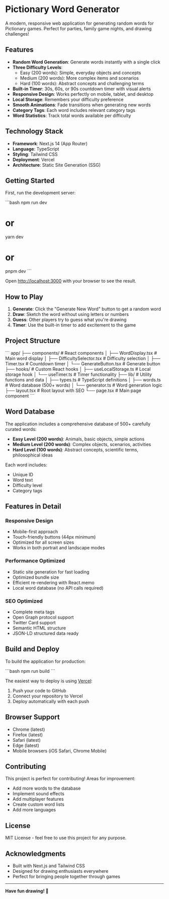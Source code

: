 # Pictionary Word Generator

A modern, responsive web application for generating random words for Pictionary games. Perfect for parties, family game nights, and drawing challenges!

## Features

- **Random Word Generation**: Generate words instantly with a single click
- **Three Difficulty Levels**: 
  - Easy (200 words): Simple, everyday objects and concepts
  - Medium (200 words): More complex items and scenarios
  - Hard (100 words): Abstract concepts and challenging terms
- **Built-in Timer**: 30s, 60s, or 90s countdown timer with visual alerts
- **Responsive Design**: Works perfectly on mobile, tablet, and desktop
- **Local Storage**: Remembers your difficulty preference
- **Smooth Animations**: Fade transitions when generating new words
- **Category Tags**: Each word includes relevant category tags
- **Word Statistics**: Track total words available per difficulty

## Technology Stack

- **Framework**: Next.js 14 (App Router)
- **Language**: TypeScript
- **Styling**: Tailwind CSS
- **Deployment**: Vercel
- **Architecture**: Static Site Generation (SSG)

## Getting Started

First, run the development server:

\`\`\`bash
npm run dev
# or
yarn dev
# or
pnpm dev
\`\`\`

Open [http://localhost:3000](http://localhost:3000) with your browser to see the result.

## How to Play

1. **Generate**: Click the "Generate New Word" button to get a random word
2. **Draw**: Sketch the word without using letters or numbers
3. **Guess**: Other players try to guess what you're drawing
4. **Timer**: Use the built-in timer to add excitement to the game

## Project Structure

\`\`\`
app/
├── components/          # React components
│   ├── WordDisplay.tsx      # Main word display
│   ├── DifficultySelector.tsx  # Difficulty selection
│   ├── Timer.tsx           # Countdown timer
│   └── GenerateButton.tsx  # Generate button
├── hooks/              # Custom React hooks
│   ├── useLocalStorage.ts  # Local storage hook
│   └── useTimer.ts        # Timer functionality
├── lib/                # Utility functions and data
│   ├── types.ts          # TypeScript definitions
│   ├── words.ts          # Word database (500+ words)
│   └── generator.ts      # Word generation logic
├── layout.tsx          # Root layout with SEO
└── page.tsx           # Main page component
\`\`\`

## Word Database

The application includes a comprehensive database of 500+ carefully curated words:

- **Easy Level (200 words)**: Animals, basic objects, simple actions
- **Medium Level (200 words)**: Complex objects, scenarios, activities  
- **Hard Level (100 words)**: Abstract concepts, scientific terms, philosophical ideas

Each word includes:
- Unique ID
- Word text
- Difficulty level
- Category tags

## Features in Detail

### Responsive Design
- Mobile-first approach
- Touch-friendly buttons (44px minimum)
- Optimized for all screen sizes
- Works in both portrait and landscape modes

### Performance Optimized
- Static site generation for fast loading
- Optimized bundle size
- Efficient re-rendering with React.memo
- Local word database (no API calls required)

### SEO Optimized
- Complete meta tags
- Open Graph protocol support
- Twitter Card support
- Semantic HTML structure
- JSON-LD structured data ready

## Build and Deploy

To build the application for production:

\`\`\`bash
npm run build
\`\`\`

The easiest way to deploy is using [Vercel](https://vercel.com):

1. Push your code to GitHub
2. Connect your repository to Vercel
3. Deploy automatically with each push

## Browser Support

- Chrome (latest)
- Firefox (latest)
- Safari (latest)
- Edge (latest)
- Mobile browsers (iOS Safari, Chrome Mobile)

## Contributing

This project is perfect for contributing! Areas for improvement:

- Add more words to the database
- Implement sound effects
- Add multiplayer features
- Create custom word lists
- Add more languages

## License

MIT License - feel free to use this project for any purpose.

## Acknowledgments

- Built with Next.js and Tailwind CSS
- Designed for drawing enthusiasts everywhere
- Perfect for bringing people together through games

---

**Have fun drawing! 🎨**